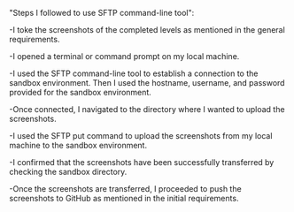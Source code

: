 "Steps I followed to use SFTP command-line tool":


-I toke the screenshots of the completed levels as mentioned in the general
requirements.

-I opened a terminal or command prompt on my local machine.

-I used the SFTP command-line tool to establish a connection to the sandbox
environment. Then I used the hostname, username, and password provided
for the sandbox environment.

-Once connected, I navigated to the directory where I wanted to upload the
screenshots.

-I used the SFTP put command to upload the screenshots from my local machine to
the sandbox environment.

-I confirmed that the screenshots have been successfully transferred by
checking the sandbox directory.

-Once the screenshots are transferred, I proceeded to push the screenshots to
GitHub as mentioned in the initial requirements.
